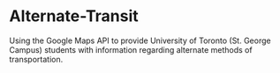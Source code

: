 Alternate-Transit
=================

Using the Google Maps API to provide University of Toronto (St. George Campus) students with information regarding alternate methods of transportation.
